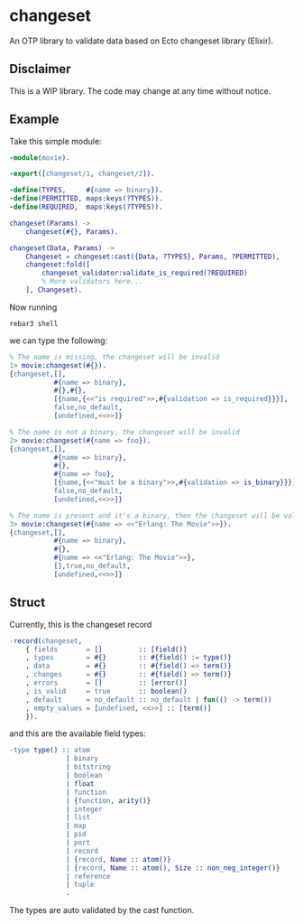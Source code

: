 # changeset

An OTP library to validate data based on Ecto changeset library (Elixir).

## Disclaimer

This is a WIP library. The code may change at any time without notice.

## Example

Take this simple module:

```erlang
-module(movie).

-export([changeset/1, changeset/2]).

-define(TYPES,     #{name => binary}).
-define(PERMITTED, maps:keys(?TYPES)).
-define(REQUIRED,  maps:keys(?TYPES)).

changeset(Params) ->
    changeset(#{}, Params).

changeset(Data, Params) ->
    Changeset = changeset:cast({Data, ?TYPES}, Params, ?PERMITTED),
    changeset:fold([
        changeset_validator:validate_is_required(?REQUIRED)
        % More validators here...
    ], Changeset).
```

Now running

```shell
rebar3 shell
```

we can type the following:

```erlang
% The name is missing, the changeset will be invalid
1> movie:changeset(#{}).
{changeset,[],
           #{name => binary},
           #{},#{},
           [{name,{<<"is required">>,#{validation => is_required}}}],
           false,no_default,
           [undefined,<<>>]}

% The name is not a binary, the changeset will be invalid
2> movie:changeset(#{name => foo}).
{changeset,[],
           #{name => binary},
           #{},
           #{name => foo},
           [{name,{<<"must be a binary">>,#{validation => is_binary}}}],
           false,no_default,
           [undefined,<<>>]}

% The name is present and it's a binary, then the changeset will be valid
3> movie:changeset(#{name => <<"Erlang: The Movie">>}).
{changeset,[],
           #{name => binary},
           #{},
           #{name => <<"Erlang: The Movie">>},
           [],true,no_default,
           [undefined,<<>>]}
```

## Struct

Currently, this is the changeset record

```erlang
-record(changeset,
    { fields       = []         :: [field()]
    , types        = #{}        :: #{field() := type()}
    , data         = #{}        :: #{field() => term()}
    , changes      = #{}        :: #{field() => term()}
    , errors       = []         :: [error()]
    , is_valid     = true       :: boolean()
    , default      = no_default :: no_default | fun(() -> term())
    , empty_values = [undefined, <<>>] :: [term()]
    }).
```

and this are the available field types:

```erlang
-type type() :: atom
              | binary
              | bitstring
              | boolean
              | float
              | function
              | {function, arity()}
              | integer
              | list
              | map
              | pid
              | port
              | record
              | {record, Name :: atom()}
              | {record, Name :: atom(), Size :: non_neg_integer()}
              | reference
              | tuple
              .
```

The types are auto validated by the cast function.
